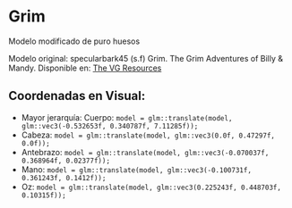 # Grim

Modelo modificado de puro huesos

Modelo original:
specularbark45 (s.f) Grim. The Grim Adventures of Billy & Mandy. Disponible en: [The VG Resources](https://www.models-resource.com/gamecube/thegrimadventuresofbillymandy/model/45107/)

## Coordenadas en Visual:
- Mayor jerarquía: Cuerpo: `model = glm::translate(model, glm::vec3(-0.532653f, 0.340787f, 7.11285f));`
- Cabeza: `model = glm::translate(model, glm::vec3(0.0f, 0.47297f, 0.0f));`
- Antebrazo: `model = glm::translate(model, glm::vec3(-0.070037f, 0.368964f, 0.02377f));`
- Mano: `model = glm::translate(model, glm::vec3(-0.100731f, 0.361243f, 0.1412f));`
- Oz: `model = glm::translate(model, glm::vec3(0.225243f, 0.448703f, 0.10315f));`
